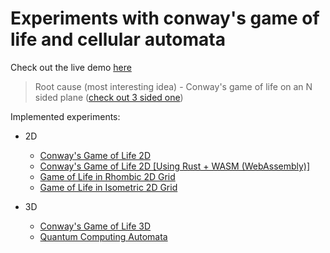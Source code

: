 # Experiments with conway's game of life and cellular automata

Check out the live demo [here](https://priyavkaneria.github.io/experiments-with-game-of-life/)

> Root cause (most interesting idea) - Conway's game of life on an N sided plane ([check out 3 sided one](https://priyavkaneria.github.io/experiments-with-game-of-life/isometricgol2D))

Implemented experiments:

- 2D
  - [Conway's Game of Life 2D](https://priyavkaneria.github.io/experiments-with-game-of-life/conwaysgol2D)
  - [Conway's Game of Life 2D [Using Rust + WASM (WebAssembly)]](https://priyavkaneria.github.io/experiments-with-game-of-life/conwaysgol2D-wasm)
  - [Game of Life in Rhombic 2D Grid](https://priyavkaneria.github.io/experiments-with-game-of-life/rhombicgol2D)
  - [Game of Life in Isometric 2D Grid](https://priyavkaneria.github.io/experiments-with-game-of-life/isometricgol2D)

- 3D
  - [Conway's Game of Life 3D](https://priyavkaneria.github.io/experiments-with-game-of-life/conwaysgol3D)
  - [Quantum Computing Automata](https://priyavkaneria.github.io/experiments-with-game-of-life/qcautomata)

